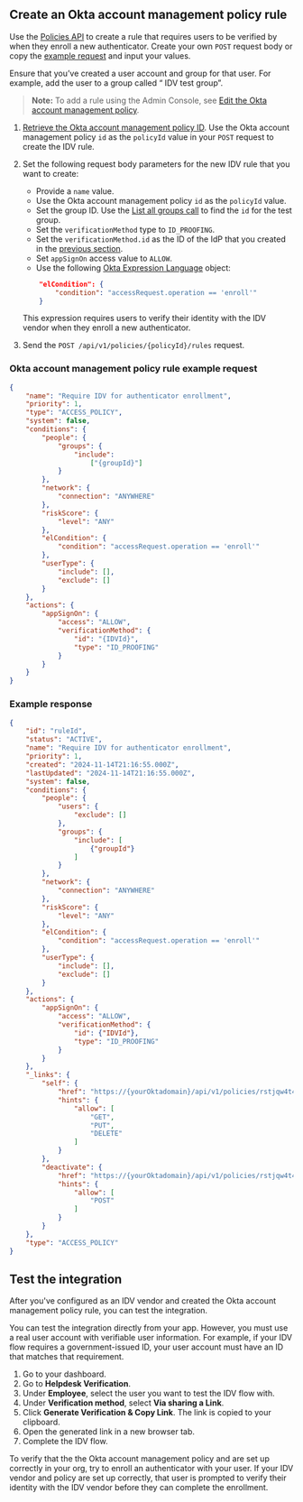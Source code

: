 ## Create an Okta account management policy rule

Use the [Policies API](https://developer.okta.com/docs/api/openapi/okta-management/management/tag/Policy/#tag/Policy/operation/createPolicyRule) to create a rule that requires users to be verified by <StackSnippet snippet="idp" inline /> when they enroll a new authenticator. Create your own `POST` request body or copy the [example request](#okta-account-management-policy-rule-example-request) and input your values.

Ensure that you’ve created a user account and group for that user. For example, add the user to a group called “<StackSnippet snippet="idp" inline /> IDV test group”.

> **Note:** To add a rule using the Admin Console, see [Edit the Okta account management policy](https://help.okta.com/okta_help.htm?type=oie&id=ext-edit-oamp).

1. [Retrieve the Okta account management policy ID](/docs/guides/okta-account-management-policy/main/#retrieve-the-okta-account-management-policy-id). Use the Okta account management policy `id` as the `policyId` value in your `POST` request to create the IDV rule.

1. Set the following request body parameters for the new IDV rule that you want to create:

   * Provide a `name` value.
   * Use the Okta account management policy `id` as the `policyId` value.
   * Set the group ID. Use the [List all groups call](https://developer.okta.com/docs/api/openapi/okta-management/management/tag/Group/#tag/Group/operation/listGroups) to find the `id` for the test group.
   * Set the `verificationMethod` type to `ID_PROOFING`.
   * Set the `verificationMethod.id` as the ID of the <StackSnippet snippet="idp" inline /> IdP that you created in the [previous section](#create-the-idv-vendor-in-okta).
   * Set `appSignOn` access value to `ALLOW`.
   * Use the following [Okta Expression Language](/docs/reference/okta-expression-language-in-identity-engine/) object:

    ```json
        "elCondition": {
            "condition": "accessRequest.operation == 'enroll'"
        }
    ```

    This expression requires users to verify their identity with the IDV vendor when they enroll a new authenticator.

1. Send the `POST /api/v1/policies/{policyId}/rules` request.

### Okta account management policy rule example request

```json
{
    "name": "Require IDV for authenticator enrollment",
    "priority": 1,
    "type": "ACCESS_POLICY",
    "system": false,
    "conditions": {
        "people": {
            "groups": {
                "include":
                    ["{groupId}"]
            }
        },
        "network": {
            "connection": "ANYWHERE"
        },
        "riskScore": {
            "level": "ANY"
        },
        "elCondition": {
            "condition": "accessRequest.operation == 'enroll'"
        },
        "userType": {
            "include": [],
            "exclude": []
        }
    },
    "actions": {
        "appSignOn": {
            "access": "ALLOW",
            "verificationMethod": {
                "id": "{IDVId}",
                "type": "ID_PROOFING"
            }
        }
    }
}
```

### Example response

```json
{
    "id": "ruleId",
    "status": "ACTIVE",
    "name": "Require IDV for authenticator enrollment",
    "priority": 1,
    "created": "2024-11-14T21:16:55.000Z",
    "lastUpdated": "2024-11-14T21:16:55.000Z",
    "system": false,
    "conditions": {
        "people": {
            "users": {
                "exclude": []
            },
            "groups": {
                "include": [
                    {"groupId"}
                ]
            }
        },
        "network": {
            "connection": "ANYWHERE"
        },
        "riskScore": {
            "level": "ANY"
        },
        "elCondition": {
            "condition": "accessRequest.operation == 'enroll'"
        },
        "userType": {
            "include": [],
            "exclude": []
        }
    },
    "actions": {
        "appSignOn": {
            "access": "ALLOW",
            "verificationMethod": {
                "id": {"IDVId"},
                "type": "ID_PROOFING"
            }
        }
    },
    "_links": {
        "self": {
            "href": "https://{yourOktadomain}/api/v1/policies/rstjqw4t47yn9lXUK5d7/rules/rull5mrtqkAVfIyWT5d7",
            "hints": {
                "allow": [
                    "GET",
                    "PUT",
                    "DELETE"
                ]
            }
        },
        "deactivate": {
            "href": "https://{yourOktadomain}/api/v1/policies/rstjqw4t47yn9lXUK5d7/rules/rull5mrtqkAVfIyWT5d7/lifecycle/deactivate",
            "hints": {
                "allow": [
                    "POST"
                ]
            }
        }
    },
    "type": "ACCESS_POLICY"
}
```

## Test the integration

After you've configured <StackSnippet snippet="idp" inline /> as an IDV vendor and created the Okta account management policy rule, you can test the integration.

You can test the integration directly from your <StackSnippet snippet="idp" inline /> app. However, you must use a real user account with verifiable user information. For example, if your IDV flow requires a government-issued ID, your user account must have an ID that matches that requirement.

1. Go to your <StackSnippet snippet="idp" inline /> dashboard.
1. Go to **Helpdesk Verification**.
1. Under **Employee**, select the user you want to test the IDV flow with.
1. Under **Verification method**, select **Via sharing a Link**.
1. Click **Generate Verification & Copy Link**. The link is copied to your clipboard.
1. Open the generated link in a new browser tab.
1. Complete the IDV flow.

To verify that the the Okta account management policy and <StackSnippet snippet="idp" inline /> are set up correctly in your org, try to enroll an authenticator with your user. If your IDV vendor and policy are set up correctly, that user is prompted to verify their identity with the IDV vendor before they can complete the enrollment.
